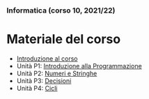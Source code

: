 ### Informatica (corso 10, 2021/22)
# Materiale del corso

- [Introduzione al corso](./U0-Introduzione_al_corso.pdf)
- Unità P1: [Introduzione alla Programmazione](./P1-La_Programmazione.pdf)
- Unità P2: [Numeri e Stringhe](./P2-Numeri_e_stringhe.pdf)
- Unità P3: [Decisioni](./P3-Decisioni.pdf)
- Unità P4: [Cicli](./P4-Cicli.pdf)

